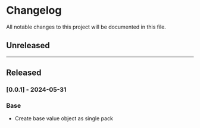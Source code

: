 # Changelog

All notable changes to this project will be documented in this file.

## Unreleased

---

## Released

### [0.0.1] - 2024-05-31

### Base

- Create base value object as single pack
